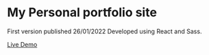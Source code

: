 # My Personal portfolio site

First version published 26/01/2022
Developed using React and Sass.

[Live Demo](https://joao-lemos.netlify.app)
